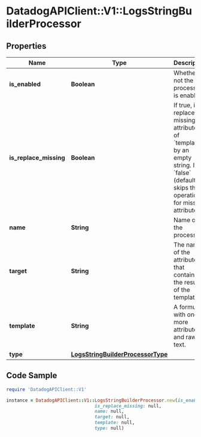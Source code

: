 # DatadogAPIClient::V1::LogsStringBuilderProcessor

## Properties

Name | Type | Description | Notes
------------ | ------------- | ------------- | -------------
**is_enabled** | **Boolean** | Whether or not the processor is enabled. | [optional] [default to false]
**is_replace_missing** | **Boolean** | If true, it replaces all missing attributes of &#x60;template&#x60; by an empty string. If &#x60;false&#x60; (default), skips the operation for missing attributes. | [optional] [default to false]
**name** | **String** | Name of the processor. | [optional] 
**target** | **String** | The name of the attribute that contains the result of the template. | 
**template** | **String** | A formula with one or more attributes and raw text. | 
**type** | [**LogsStringBuilderProcessorType**](LogsStringBuilderProcessorType.md) |  | 

## Code Sample

```ruby
require 'DatadogAPIClient::V1'

instance = DatadogAPIClient::V1::LogsStringBuilderProcessor.new(is_enabled: null,
                                 is_replace_missing: null,
                                 name: null,
                                 target: null,
                                 template: null,
                                 type: null)
```



